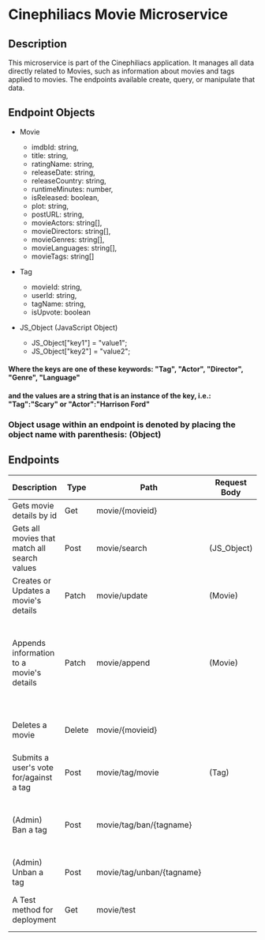 # Cinephiliacs Movie Microservice

## Description
This microservice is part of the Cinephiliacs application. It manages all data directly related to Movies, such as information about movies and tags applied to movies. The endpoints available create, query, or manipulate that data.

## Endpoint Objects
* Movie
  * imdbId: string,
  * title: string,
  * ratingName: string,
  * releaseDate: string,
  * releaseCountry: string,
  * runtimeMinutes: number,
  * isReleased: boolean,
  * plot: string,
  * postURL: string,
  * movieActors: string[],
  * movieDirectors: string[],
  * movieGenres: string[],
  * movieLanguages: string[],
  * movieTags: string[]

* Tag
  * movieId: string,
  * userId: string,
  * tagName: string,
  * isUpvote: boolean

* JS_Object (JavaScript Object)
  * JS_Object["key1"] = "value1";
  * JS_Object["key2"] = "value2";
#### Where the keys are one of these keywords: "Tag", "Actor", "Director", "Genre", "Language"
#### and the values are a string that is an instance of the key, i.e.: "Tag":"Scary" or "Actor":"Harrison Ford"

### Object usage within an endpoint is denoted by placing the object name with parenthesis: (Object)
## Endpoints
| Description                                  | Type   | Path                      | Request Body | Returned | Comments                                                                           |
|----------------------------------------------|--------|---------------------------|--------------|----------|------------------------------------------------------------------------------------|
| Gets movie details by id                     | Get    | movie/{movieid}           |              | (Movie)  |                                                                                    |
| Gets all movies that match all search values | Post   | movie/search              | (JS_Object)  | string[] | Returns an array of movieIDs                                                       |
| Creates or Updates a movie's details         | Patch  | movie/update              | (Movie)      |          | All values overwrite existing values.                                              |
| Appends information to a movie's details     | Patch  | movie/append              | (Movie)      |          | Missing properties remain unchanged. Array values are appended to existing values. |
| Deletes a movie                              | Delete | movie/{movieid}           |              |          | Also deletes associated information                                                |
| Submits a user's vote for/against a tag      | Post   | movie/tag/movie           | (Tag)        |          |                                                                                    |
| (Admin) Ban a tag                            | Post   | movie/tag/ban/{tagname}   |              |          | Banned tags are not returned with movie details                                    |
| (Admin) Unban a tag                          | Post   | movie/tag/unban/{tagname} |              |          |                                                                                    |
| A Test method for deployment                 | Get    | movie/test                |              | (Movie)  | Returns a hardcoded Movie object                                                                |
